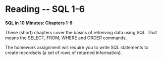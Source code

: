 Reading -- SQL 1-6
==================

**SQL in 10 Minutes: Chapters 1-6**

These (short) chapters cover the basics of retreiving data using SQL. That means the SELECT, FROM, WHERE and ORDER commands. 

The homework assignment will require you to write SQL statements to create recordsets (a set of rows of returned information).  